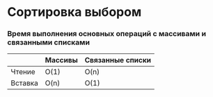 # Сортировка выбором

### Время выполнения основных операций с массивами и связанными списками
<table>
    <thead>
        <tr>
            <th></th>
            <th>Массивы</th>
            <th>Связанные списки</th>
        </tr>
    </thead>
    <tbod>
        <tr>
            <td>Чтение</td>
            <td>O(1)</td>
            <td>O(n)</td>
        </tr>
        <tr>
            <td>Вставка</td>
            <td>O(n)</td>
            <td>O(1)</td>
        </tr>
    </tbod>
</table>